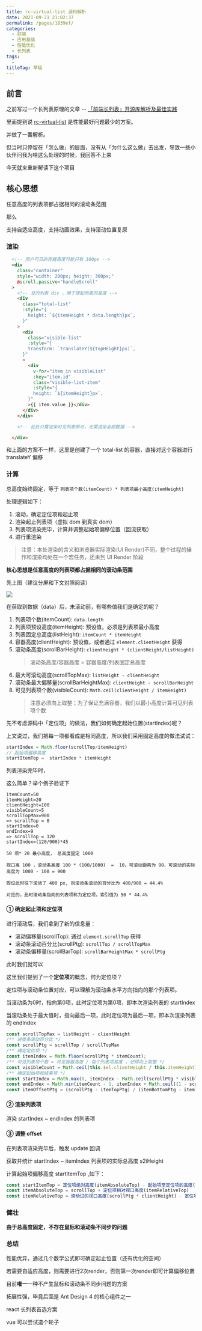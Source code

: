 ```yaml
---
title: rc-virtual-list 源码解析
date: 2021-09-21 21:02:37
permalink: /pages/1839ef/
categories: 
  - 前端
  - 应用基础
  - 性能优化
  - 长列表
tags: 
  - 
titleTag: 草稿
---
```


## 前言

之前写过一个长列表原理的文章 -- [「前端长列表」开源库解析及最佳实践](https://juejin.im/post/5dea86f7f265da33a8758820)

里面提到说 [rc-virtual-list](https://github.com/react-component/virtual-list) 是性能最好问题最少的方案。

并做了一番解析。

但当时只停留在「怎么做」的层面，没有从「为什么这么做」去出发，导致一些小伙伴问我为啥这么处理的时候，我回答不上来

今天就来重新解读下这个项目

<!--more-->

## 核心思想

任意高度的列表项都占据相同的滚动条范围

那么

支持自适应高度，支持动画效果，支持滚动位置复原

### 渲染

```html
  <!-- 用户可见的容器高度可能只有 300px -->
  <div
    class="container"
    style="width: 200px; height: 300px;"
    @scroll.passive="handleScroll"
  >
    <!-- 总的列表 div ，用于撑起列表的高度 -->
    <div
      class="total-list"
      :style="{
        height: `${itemHeight * data.length}px`,
      }"
    >
      <div
        class="visible-list"
        :style="{
        transform: `translateY(${topHeight}px)`,
      }"
      >
        <div
          v-for="item in visibleList"
          :key="item.id"
          class="visible-list-item"
          :style="{
          height: `${itemHeight}px`,
        }"
        >{{ item.value }}</div>
      </div>
    </div>

    <!-- 此处只需渲染可见列表即可，无需渲染全部数据 -->

  </div>
```

和上面的方案不一样，这里是创建了一个 total-list 的容器，直接对这个容器进行 translateY 偏移


### 计算

总高度始终固定，等于 `列表项个数(itemCount) * 列表项最小高度(itemHeight)`

处理逻辑如下：

1. 滚动，确定定位项和起止项
2. 渲染起止列表项（虚拟 dom 到真实 dom）
3. 列表项渲染完毕，计算并调整起始项偏移位置（回流获取）
4. 进行重渲染

> 注意：本处渲染的含义和浏览器实际渲染(UI Render)不同，整个过程的操作和渲染均处在一个宏任务，还未到 UI Render 阶段

**核心思想是任意高度的列表项都占据相同的滚动条范围**

先上图（建议分屏和下文对照阅读）

![](https://upload-images.jianshu.io/upload_images/9277731-fb1c1dfa4c257067.png?imageMogr2/auto-orient/strip%7CimageView2/2/w/1240)

在获取到数据（data）后，未滚动前，有哪些值我们是确定的呢？

1. 列表项个数(itemCount): `data.length`
2. 列表项预设高度(itemHeight): 预设值，必须是列表项最小高度
3. 列表固定总高度(listHeight): `itemCount * itemHeight`
4. 容器高度(clientHeight): 预设值，或者通过 `element.clientHeight` 获得
5. 滚动条高度(scrollBarHeight): `clientHeight * (clientHeight/listHeight)`
    >  滚动条高度/容器高度 = 容器高度/列表固定总高度
6. 最大可滚动高度(scrollTopMax): `listHeight - clientHeight`
7. 滚动条最大偏移量(scrollBarHeightMax): `clientHeight - scrollBarHeight`
8. 可见列表项个数(visibleCount): `Math.ceil(clientHeight / itemHeight)`
    > 注意必须向上取整；为了保证充满容器，我们以最小高度计算可见列表项个数


先不考虑源码中「定位项」的做法，我们如何确定起始位置(startIndex)呢？

上文说过，我们把每一项都看成是相同高度，所以我们采用固定高度的做法试试：

```js
startIndex = Math.floor(scrollTop/itemHeight)
// 起始项偏移高度
startItemTop =  startIndex * itemHeight
```

列表渲染完毕时，


这么简单？举个例子验证下
```
itemCount=50
itemHeight=20
clientHeight=100
visibleCount=5
scrollTopMax=900
=> scrollTop = 0
startIndex=0
endIndex=9
=> scrollTop = 120
startIndex=(120/900)*45

50 项* 20 最小高度， 总高度固定 1000

视口高 100 ，滚动条高度 100 * (100/1000)  =  10，可滚动距离为 90，可滚动的实际高度为 1000 - 100 = 900

假设此时往下滚动了 400 px, 则滚动条滚动的百分比为 400/900 = 44.4%

对应的，此时滚动条指向的列表项称为定位项，索引值为 50 * 44.4%
```


#### ① 确定起止项和定位项

进行滚动后，我们拿到了新的信息量：
- 滚动偏移量(scrollTop): 通过 `element.scrollTop` 获得
- 滚动条滚动百分比(scrollPtg): `scrollTop / scrollTopMax`
- 滚动条偏移量(scrollBarTop): `scrollBarHeightMax * scrollPtg`




此时我们就可以

这里我们提到了一个**定位项**的概念，何为定位项？

定位项与滚动条位置对应，可以理解为滚动条水平方向指向的那个列表项。

当滚动条为0时，指向第0项，此时定位项为第0项，即本次渲染列表的 startIndex

当滚动条处于最大值时，指向最后一项，此时定位项为最后一项，即本次渲染列表的 endIndex

```js
const scrollTopMax = listHeight - clientHeight
/** 进度条滚动百分比 */
const scrollPtg = scrollTop / scrollTopMax
/** 确定定位项 */
const itemIndex = Math.floor(scrollPtg * itemCount);
/** 可见列表项个数 = 可见容器高度 / 每个列表项高度 ，记得向上取整 */
const visibleCount = Math.ceil(this.$el.clientHeight / this.itemHeight)
/** 确定起始项和结束项 */
const startIndex = Math.max(0, itemIndex - Math.ceil(scrollPtg * visibleCount))
const endIndex = Math.min(itemCount - 1, itemIndex + Math.ceil((1 - scrollPtg) * visibleCount))
const itemOffsetPtg = (scrollPtg - itemTopPtg) / (itemBottomPtg - itemTopPtg)
```


#### ② 渲染列表项

渲染 startIndex ~ endIndex 的列表项

#### ③ 调整 offset

在列表项渲染完毕后，触发 update 回调 

获取并统计 startIndex ~ itemIndex 列表项的实际总高度 s2iHeight

计算起始项偏移高度 startItemTop ,如下：

```js
const startItemTop = 定位项绝对高度(itemAbsoluteTop) - 起始项至定位项的高度(s2iHeight)
const itemAbsoluteTop = scrollTop + 定位项相对视口高度(itemRelativeTop)
const itemRelativeTop = 滚动过的视口高度(scrollPtg * clientHeight) - 定位项偏移高度(itemOffsetPtg * itemHeight)
```


### 健壮

**由于总高度固定，不存在鼠标和滚动条不同步的问题**

### 总结

性能优异，通过几个数学公式即可确定起止位置（还有优化的空间）

若需要自适应高度，则需要进行2次render，否则第一次render即可计算偏移位置

目前**唯一**一种不产生鼠标和滚动条不同步问题的方案

拓展性强，毕竟后面是 Ant Design 4 的核心组件之一

react 长列表首选方案

vue 可以尝试造个轮子

